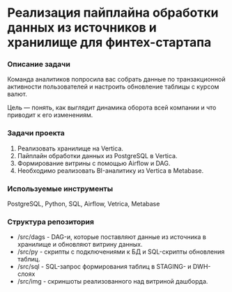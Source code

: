 # Реализация пайплайна обработки данных из источников и хранилище для финтех-стартапа

### Описание задачи
Команда аналитиков попросила вас собрать данные по транзакционной активности пользователей и настроить обновление таблицы с курсом валют. 

Цель — понять, как выглядит динамика оборота всей компании и что приводит к его изменениям. 

### Задачи проекта
1. Реализовать хранилище на Vertica.
2. Пайплайн обработки данных из PostgreSQL в Vertica.
3. Формирование витрины с помощью Airflow и DAG.
4. Необходимо реализовать BI-аналитику из Vertica в Metabase.

### Используемые инструменты

PostgreSQL, Python, SQL, Airflow, Vetrica, Metabase

### Структура репозитория

- /src/dags - DAG-и, которые поставляют данные из источника в хранилище и обновляют витрину данных.
- /src/py - скрипты с подключениями к БД и SQL-скрипты обновления таблиц.
- /src/sql - SQL-запрос формирования таблиц в STAGING- и DWH-слоях
- /src/img - скриншоты реализованного над витриной дашборда.
